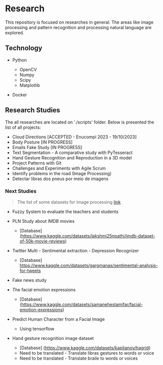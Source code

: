 # Research

This repository is focused on researches in general. The areas like image processing and pattern recognition and processing natural language are explored.

## Technology

- Python
  
  - OpenCV
  - Numpy
  - Scipy
  - Matplotlib

- Docker

## Research Studies

The all researches are located on './scripts' folder. Below is presented the list of all projects:

- Cloud Directions [ACCEPTED - Enucompi 2023 - 19/10/2023]
- Body Posture [IN PROGRESS]
- Emails Fake Study [IN PROGRESS]
- Text Segmentation - A comparative study with PyTesseract
- Hand Gesture Recognition and Reproduction in a 3D model
- Project Patterns with Git
- Challenges and Experiments with Agile Scrum
- Identify problems in the road (Image Processing)
- Detectar libras dos pneus por meio de imagens

### Next Studies

> The list of some datasets for image processing [link](https://paperswithcode.com/datasets?task=image-classification&page=5)

- Fuzzy System to evaluate the teachers and students

- PLN Study about IMDB movies
  - [Database] (https://www.kaggle.com/datasets/lakshmi25npathi/imdb-dataset-of-50k-movie-reviews)

- Twitter Multi - Sentimental extraction - Depression Recognizer
  - [Database] https://www.kaggle.com/datasets/gargmanas/sentimental-analysis-for-tweets

- Fake news study

- The facial emotion expressions
  - [Database] (https://www.kaggle.com/datasets/samaneheslamifar/facial-emotion-expressions)

- Predict Human Character from a Facial Image
  - Using tensorflow

- Hand gesture recognition image dataset
  - [Database] (https://www.kaggle.com/datasets/kapitanov/hagrid)
  - Need to be translated - Translate libras gestures to words or voice
  - Need to be translated - Translate braile to words or voices
